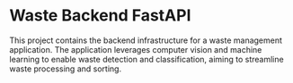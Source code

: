 # Waste Backend FastAPI 

This project contains the backend infrastructure for a waste management application. The application leverages computer vision and machine learning to enable waste detection and classification, aiming to streamline waste processing and sorting.

